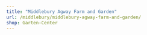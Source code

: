 ```yaml
---
title: "Middlebury Agway Farm and Garden"
url: /middlebury/middlebury-agway-farm-and-garden/
shop: Garten-Center
---
```

